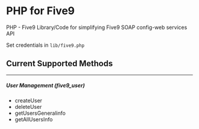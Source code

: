 # PHP for Five9
PHP - Five9 Library/Code for simplifying Five9 SOAP config-web services API

Set credentials in ```lib/five9.php```

## Current Supported Methods
---
##### User Management (five9_user)
* createUser
* deleteUser
* getUsersGeneralinfo
* getAllUsersInfo